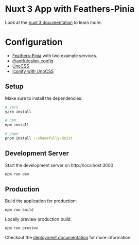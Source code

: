 # Nuxt 3 App with Feathers-Pinia

Look at the [nuxt 3 documentation](https://v3.nuxtjs.org) to learn more.

# Configuration

- [Feathers-Pinia](https://v1.feathers-pinia.pages.dev) with two example services.
- [@antfu/eslint-config](https://github.com/antfu/eslint-config)
- [UnoCSS](https://github.com/unocss/unocss)
- [Iconify with UnoCSS](https://github.com/unocss/unocss/tree/main/packages/preset-icons/)

## Setup

Make sure to install the dependencies:

```bash
# yarn
yarn install

# npm
npm install

# pnpm
pnpm install --shamefully-hoist
```

## Development Server

Start the development server on http://localhost:3000

```bash
npm run dev
```

## Production

Build the application for production:

```bash
npm run build
```

Locally preview production build:

```bash
npm run preview
```

Checkout the [deployment documentation](https://v3.nuxtjs.org/guide/deploy/presets) for more information.
